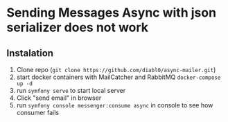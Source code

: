 # Sending Messages Async with json serializer does not work

## Instalation

1. Clone repo (`git clone https://github.com/diabl0/async-mailer.git`)
2. start docker containers with MailCatcher and RabbitMQ `docker-compose up -d` 
3. run `symfony serve` to start local server
4. Click "send email" in browser
5. run `symfony console messenger:consume async` in console to see how consumer fails
